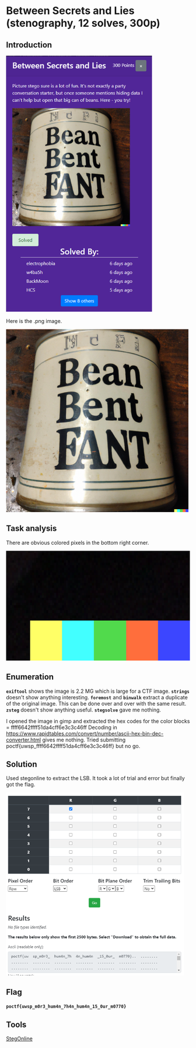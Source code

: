 # Between Secrets and Lies (stenography, 12 solves, 300p)

## Introduction

<p align="left">
  <img height=700 img src=./readme_assets/challenge.PNG/>
</p>

Here is the .png image.

<p align="left">
  <img height=500 img src=./readme_assets/bean.png/>
</p>

## Task analysis

There are obvious colored pixels in the bottom right corner.

<p align="left">
  <img height=300 img src=./readme_assets/colors.PNG/>
</p>

## Enumeration

**`exiftool`** shows the image is 2.2 MG which is large for a CTF image.
**`strings`** doesn't show anything interesting.
**`foremost`** and **`binwalk`** extract a duplicate of the original image. This can be done over and over with the same result.
**`zsteg`** doesn't show anything useful.
**`stegsolve`** gave me nothing.

I opened the image in gimp and extracted the hex codes for the color blocks = ffff6642ffff51da4cff6e3c3c46ff
Decoding in https://www.rapidtables.com/convert/number/ascii-hex-bin-dec-converter.html gives me nothing.
Tried submitting poctf{uwsp_ffff6642ffff51da4cff6e3c3c46ff} but no go.


## Solution

Used stegonline to extract the LSB. It took a lot of trial and error but finally got the flag.

<p align="left">
  <img height=500 img src=./readme_assets/beans_solve.PNG/>
</p>

## Flag

**`poctf{uwsp_m0r3_hum4n_7h4n_hum4n_15_0ur_m0770}`**

## Tools

[StegOnline](https://stegonline.georgeom.net/checklist)


